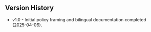 ## Version History

- v1.0 - Initial policy framing and bilingual documentation completed (2025-04-06).